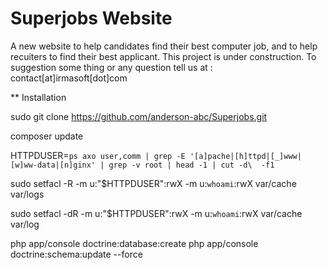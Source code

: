 Superjobs Website
=================

A new website to help candidates find their best computer job, and to help recuiters to find their best applicant.
This project is under construction.
To suggestion some thing or any question tell us at : contact[at]irmasoft[dot]com

** Installation 

sudo git clone https://github.com/anderson-abc/Superjobs.git

composer update

HTTPDUSER=`ps axo user,comm | grep -E '[a]pache|[h]ttpd|[_]www|[w]ww-data|[n]ginx' | grep -v root | head -1 | cut -d\  -f1`

sudo setfacl -R -m u:"$HTTPDUSER":rwX -m u:`whoami`:rwX var/cache var/logs

sudo setfacl -dR -m u:"$HTTPDUSER":rwX -m u:`whoami`:rwX var/cache var/log

php app/console doctrine:database:create
php app/console doctrine:schema:update --force
